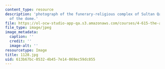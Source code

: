 ```yaml
---
content_type: resource
description: 'photograph of the funerary-religious complex of Sultan Qaytbay: view
  of the dome.'
file: https://ol-ocw-studio-app-qa.s3.amazonaws.com/courses/4-615-the-architecture-of-cairo-spring-2002/613b67bc05324b457e14069ec59dc855_1128.jpg
file_type: image/jpeg
image_metadata:
  caption: ''
  credit: ''
  image-alt: ''
resourcetype: Image
title: 1128.jpg
uid: 613b67bc-0532-4b45-7e14-069ec59dc855
---
```

